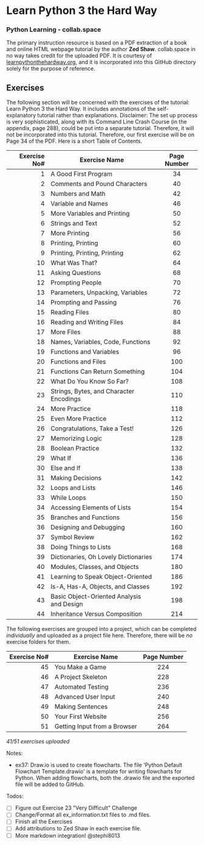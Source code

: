 # Learn Python 3 the Hard Way
### __Python Learning - collab.space__

The primary instruction resource is based on a PDF extraction of a book and online HTML webpage tutorial by the author __Zed Shaw__.
collab.space in no way takes credit for the uploaded PDF. It is courtesy of [learnpythonthehardway.org](https://learnpythonthehardway.org/python3/), and it is incorporated into this GitHub directory solely for the purpose of reference.


## Exercises
The following section will be concerned with the exercises of the tutorial: Learn Python 3 the Hard Way. It includes annotations of the self-explanatory tutorial rather than explanations.
Disclaimer: The set up process is very sophisticated, along with its Command Line Crash Course (in the appendix, page 288), could be put into a separate tutorial. Therefore, it will not be incorporated into this tutorial. Therefore, our first exercise will be on Page 34 of the PDF.
Here is a short Table of Contents.

Exercise No# | Exercise Name | Page Number
---:|---|:---:
1 | A Good First Program | 34
2 | Comments and Pound Characters | 40
3 | Numbers and Math | 42
4 | Variable and Names | 46
5 | More Variables and Printing | 50
6 | Strings and Text | 52
7 | More Printing | 56
8 | Printing, Printing | 60
9 | Printing, Printing, Printing | 62
10 | What Was That? | 64
11 | Asking Questions | 68
12 | Prompting People | 70
13 | Parameters, Unpacking, Variables | 72
14 | Prompting and Passing | 76
15 | Reading Files | 80
16 | Reading and Writing Files | 84
17 | More Files | 88
18 | Names, Variables, Code, Functions | 92
19 | Functions and Variables | 96
20 | Functions and Files | 100
21 | Functions Can Return Something | 104
22 | What Do You Know So Far? | 108
23 | Strings, Bytes, and Character Encodings | 110
24 | More Practice | 118
25 | Even More Practice | 112
26 | Congratulations, Take a Test! | 126
27 | Memorizing Logic | 128
28 | Boolean Practice | 132
29 | What If | 136
30 | Else and If | 138
31 | Making Decisions | 142
32 | Loops and Lists | 146
33 | While Loops | 150
34 | Accessing Elements of Lists | 154
35 | Branches and Functions | 156
36 | Designing and Debugging | 160
37 | Symbol Review | 162
38 | Doing Things to Lists | 168
39 | Dictionaries, Oh Lovely Dictionaries | 174
40 | Modules, Classes, and Objects | 180
41 | Learning to Speak Object-Oriented | 186
42 | Is-A, Has-A, Objects, and Classes | 192
43 | Basic Object-Oriented Analysis and Design | 198
44 | Inheritance Versus Composition | 214

The following exercises are grouped into a project, which can be completed _individually_ and uploaded as a project file here. Therefore, there will be _no_ exercise folders for them.

Exercise No# | Exercise Name | Page Number
---:|---|:---:
45 | You Make a Game | 224
46 | A Project Skeleton | 228
47 | Automated Testing | 236
48 | Advanced User Input | 240
49 | Making Sentences | 248
50 | Your First Website | 256
51 | Getting Input from a Browser | 264

_41/51 exercises uploaded_

Notes:
* ex37: Draw.io is used to create flowcharts. The file 'Python Default Flowchart Template.drawio' is a template for writing flowcharts for Python. When adding flowcharts, both the .drawio file and the exported file will be added to GitHub.

Todos:
- [ ] Figure out Exercise 23 "Very Difficult" Challenge
- [ ] Change/Format all ex_information.txt files to .md files.
- [ ] Finish all the Exercises
- [ ] Add attributions to Zed Shaw in each exercise file.
- [ ] More markdown integration! @stephi8013
